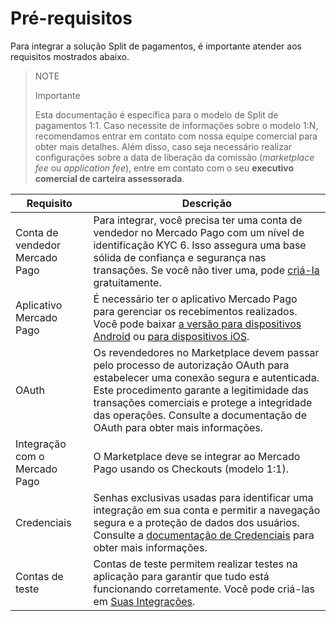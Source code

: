 # Pré-requisitos

Para integrar a solução Split de pagamentos, é importante atender aos requisitos mostrados abaixo.

> NOTE
>
> Importante
>
> Esta documentação é específica para o modelo de Split de pagamentos 1:1. Caso necessite de informações sobre o modelo 1:N, recomendamos entrar em contato com nossa equipe comercial para obter mais detalhes. Além disso, caso seja necessário realizar configurações sobre a data de liberação da comissão (_marketplace fee_ ou _application fee_), entre em contato com o seu **executivo comercial de carteira assessorada**.

| Requisito                        | Descrição                                                                                                                                                                                                                                      |
|----------------------------------|--------------------------------------------------------------------------------------------------------------------------------------------------------------------------------------------------------------------------------------------------|
| Conta de vendedor Mercado Pago    | Para integrar, você precisa ter uma conta de vendedor no Mercado Pago com um nível de identificação KYC 6. Isso assegura uma base sólida de confiança e segurança nas transações. Se você não tiver uma, pode [criá-la](https://www.mercadopago.com.br/hub/registration/landing) gratuitamente. |
| Aplicativo Mercado Pago           | É necessário ter o aplicativo Mercado Pago para gerenciar os recebimentos realizados. Você pode baixar [a versão para dispositivos Android](https://play.google.com/store/apps/details?id=com.mercadopago.wallet&hl=es_419) ou [para dispositivos iOS](https://apps.apple.com/br/app/mercado-pago/id925436649).                                                                       |
| OAuth                            | Os revendedores no Marketplace devem passar pelo processo de autorização OAuth para estabelecer uma conexão segura e autenticada. Este procedimento garante a legitimidade das transações comerciais e protege a integridade das operações. Consulte a documentação de OAuth para obter mais informações. |
| Integração com o Mercado Pago     | O Marketplace deve se integrar ao Mercado Pago usando os Checkouts (modelo 1:1).                                                                                                           |
| Credenciais                     | Senhas exclusivas usadas para identificar uma integração em sua conta e permitir a navegação segura e a proteção de dados dos usuários. Consulte a [documentação de Credenciais](/developers/pt/guides/additional-content/your-integrations/credentials) para obter mais informações.                     |
| Contas de teste                 | Contas de teste permitem realizar testes na aplicação para garantir que tudo está funcionando corretamente. Você pode criá-las em [Suas Integrações](https://www.mercadopago.com.br/developers/panel/app).                                                                              |
